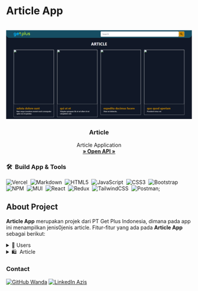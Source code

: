 # Article App

<!-- PROJECT LOGO -->
<br/>
<div align="center">
<!--  mengarah ke repo  -->
  <a href="https://github.com/wulandaridewi69/mini-project-react-redux">
    <img src="https://github.com/wulandaridewi69/mini-project-react-redux/blob/develop/src/assets/cover.png">
  </a>

<h3 align="center">Article</h3>

  <p align="center">
    Article Application
    <br />
    <a href="https://62d5368fd4406e5235558a46.mockapi.io/"><strong>» Open API »</strong></a>
    <br />
  </p>
</div>


### 🛠 &nbsp;Build App & Tools

![Vercel](https://img.shields.io/badge/vercel-%23000000.svg?style=for-the-badge&logo=vercel&logoColor=white)&nbsp;
![Markdown](https://img.shields.io/badge/markdown-%23000000.svg?style=for-the-badge&logo=markdown&logoColor=white)&nbsp; 
![HTML5](https://img.shields.io/badge/html5-%23E34F26.svg?style=for-the-badge&logo=html5&logoColor=white)&nbsp;
![JavaScript](https://img.shields.io/badge/javascript-%23323330.svg?style=for-the-badge&logo=javascript&logoColor=%23F7DF1E)&nbsp;
![CSS3](https://img.shields.io/badge/css3-%231572B6.svg?style=for-the-badge&logo=css3&logoColor=white)&nbsp;
![Bootstrap](https://img.shields.io/badge/bootstrap-%23563D7C.svg?style=for-the-badge&logo=bootstrap&logoColor=white)&nbsp;
![NPM](https://img.shields.io/badge/NPM-%23000000.svg?style=for-the-badge&logo=npm&logoColor=white)&nbsp;
![MUI](https://img.shields.io/badge/MUI-%230081CB.svg?style=for-the-badge&logo=material-ui&logoColor=white)&nbsp;
![React](https://img.shields.io/badge/react-%2320232a.svg?style=for-the-badge&logo=react&logoColor=%2361DAFB)&nbsp;
![Redux](https://img.shields.io/badge/redux-%23593d88.svg?style=for-the-badge&logo=redux&logoColor=white)&nbsp;
![TailwindCSS](https://img.shields.io/badge/tailwindcss-%2338B2AC.svg?style=for-the-badge&logo=tailwind-css&logoColor=white)&nbsp;
![Postman](https://img.shields.io/badge/Postman-FF6C37?style=for-the-badge&logo=postman&logoColor=white);

## About Project
**Article App** merupakan projek dari PT Get Plus Indonesia, dimana pada app ini menampilkan jenis0jenis article. Fitur-fitur yang ada pada **Article App** sebagai berikut:

<div>
      <details>
<summary>🙎 Users</summary>
  
  <!---
  | Command | Description |
| --- | --- |
  --->
  
 Endpoint User terdapat fitur untuk membuat Login agar dapat mengakses berbagai artikel di Article App, 
 selain itu terdapat fitur Comment berfungsi untuk memberi feedback pada article yang dibaca serta dapat melakukan delete feedback.
 
<div>
  
| Feature User | Endpoint | Param | JWT Token | Fungsi |
| --- | --- | --- | --- | --- |
| POST | /login | - | NO | Melakukan proses login user |

</details>  

<details>
<summary>🛍 &nbsp;Article</summary>
  
  <!---
  | Command | Description |
| --- | --- |
  --->
  
Pada Article ini user dapat melihat article. Selain itu User juga dapat membuat comment ruangan sendiri yang nantinya dapat ditampilkan pada detail artikel pada bagian feedback. 
  
| Feature Products | Endpoint | Param | Fungsi |
| --- | --- | --- | --- | --- |
| GET | /articles | page, title |  Mendapatkan informasi seluruh article |
| GET | /articles/id | id |  Mendapatkan informasi article berdasarkan id-article |
| GET | /rooms | - |  Melakukan update comment berdasarkan id_article |
| POST | /articles/:id/comments/ | id |  Membuat comment pada section feedback berdasarkan id_room |
| DEL | /articles/:id/comments/:id | id |  Melakukan delete comment berdasarkan id_rooms |
| GET | /banners | -|  Menamplikan banner |

</details>


### Contact

[![GitHub Wanda](https://img.shields.io/badge/-Azis-white?style=flat&logo=github&logoColor=black)](https://github.com/wulandaridewi69)
[![LinkedIn Azis](https://img.shields.io/badge/-Azis-blue?style=flat&logo=linkedin)](https://www.linkedin.com/in/dewi-wulandari-970590136/)
